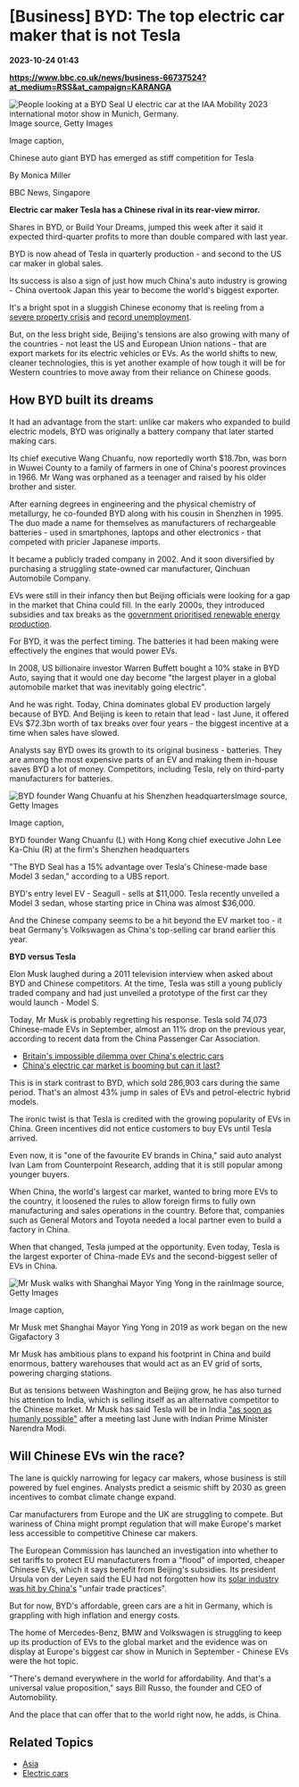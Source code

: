 # [Business] BYD: The top electric car maker that is not Tesla

**2023-10-24 01:43**

**https://www.bbc.co.uk/news/business-66737524?at_medium=RSS&at_campaign=KARANGA**

![People looking at a BYD Seal U electric car at the IAA Mobility 2023 international motor show in Munich, Germany.](https://ichef.bbci.co.uk/news/976/cpsprodpb/B2AF/production/_131334754_gettyimages-1648458189.jpg)Image source, Getty Images

Image caption,

Chinese auto giant BYD has emerged as stiff competition for Tesla

By Monica Miller

BBC News, Singapore

**Electric car maker Tesla has a Chinese rival in its rear-view mirror.**

Shares in BYD, or Build Your Dreams, jumped this week after it said it expected third-quarter profits to more than double compared with last year.

BYD is now ahead of Tesla in quarterly production - and second to the US car maker in global sales.

Its success is also a sign of just how much China's auto industry is growing - China overtook Japan this year to become the world's biggest exporter.

It's a bright spot in a sluggish Chinese economy that is reeling from a [severe property crisis](https://www.bbc.com/news/business-67142093) and [record unemployment](https://www.bbc.com/news/business-66506132).

But, on the less bright side, Beijing's tensions are also growing with many of the countries - not least the US and European Union nations - that are export markets for its electric vehicles or EVs. As the world shifts to new, cleaner technologies, this is yet another example of how tough it will be for Western countries to move away from their reliance on Chinese goods.

How BYD built its dreams
------------------------

It had an advantage from the start: unlike car makers who expanded to build electric models, BYD was originally a battery company that later started making cars.

Its chief executive Wang Chuanfu, now reportedly worth $18.7bn, was born in Wuwei County to a family of farmers in one of China's poorest provinces in 1966. Mr Wang was orphaned as a teenager and raised by his older brother and sister.

After earning degrees in engineering and the physical chemistry of metallurgy, he co-founded BYD along with his cousin in Shenzhen in 1995. The duo made a name for themselves as manufacturers of rechargeable batteries - used in smartphones, laptops and other electronics - that competed with pricier Japanese imports.

It became a publicly traded company in 2002. And it soon diversified by purchasing a struggling state-owned car manufacturer, Qinchuan Automobile Company.

EVs were still in their infancy then but Beijing officials were looking for a gap in the market that China could fill. In the early 2000s, they introduced subsidies and tax breaks as the [government prioritised renewable energy production](https://www.iea.org/policies/1736-the-10th-five-year-plan-for-economic-and-social-development-of-the-peoples-republic-of-china-2001-2005).

For BYD, it was the perfect timing. The batteries it had been making were effectively the engines that would power EVs.

In 2008, US billionaire investor Warren Buffett bought a 10% stake in BYD Auto, saying that it would one day become "the largest player in a global automobile market that was inevitably going electric".

And he was right. Today, China dominates global EV production largely because of BYD. And Beijing is keen to retain that lead - last June, it offered EVs $72.3bn worth of tax breaks over four years - the biggest incentive at a time when sales have slowed.

Analysts say BYD owes its growth to its original business - batteries. They are among the most expensive parts of an EV and making them in-house saves BYD a lot of money. Competitors, including Tesla, rely on third-party manufacturers for batteries.

![BYD founder Wang Chuanfu at his Shenzhen headquarters](https://ichef.bbci.co.uk/news/976/cpsprodpb/112B7/production/_131472307_gettyimages-1484264060.jpg)Image source, Getty Images

Image caption,

BYD founder Wang Chuanfu (L) with Hong Kong chief executive John Lee Ka-Chiu (R) at the firm's Shenzhen headquarters

"The BYD Seal has a 15% advantage over Tesla's Chinese-made base Model 3 sedan," according to a UBS report.

BYD's entry level EV - Seagull - sells at $11,000. Tesla recently unveiled a Model 3 sedan, whose starting price in China was almost $36,000.

And the Chinese company seems to be a hit beyond the EV market too - it beat Germany's Volkswagen as China's top-selling car brand earlier this year.

**BYD versus Tesla**

Elon Musk laughed during a 2011 television interview when asked about BYD and Chinese competitors. At the time, Tesla was still a young publicly traded company and had just unveiled a prototype of the first car they would launch - Model S.

Today, Mr Musk is probably regretting his response. Tesla sold 74,073 Chinese-made EVs in September, almost an 11% drop on the previous year, according to recent data from the China Passenger Car Association.

*   [Britain's impossible dilemma over China's electric cars](https://www.bbc.co.uk/news/business-66820791)
*   [China's electric car market is booming but can it last?](https://www.bbc.co.uk/news/business-62825830)

This is in stark contrast to BYD, which sold 286,903 cars during the same period. That's an almost 43% jump in sales of EVs and petrol-electric hybrid models.

The ironic twist is that Tesla is credited with the growing popularity of EVs in China. Green incentives did not entice customers to buy EVs until Tesla arrived.

Even now, it is "one of the favourite EV brands in China," said auto analyst Ivan Lam from Counterpoint Research, adding that it is still popular among younger buyers.

When China, the world's largest car market, wanted to bring more EVs to the country, it loosened the rules to allow foreign firms to fully own manufacturing and sales operations in the country. Before that, companies such as General Motors and Toyota needed a local partner even to build a factory in China.

When that changed, Tesla jumped at the opportunity. Even today, Tesla is the largest exporter of China-made EVs and the second-biggest seller of EVs in China.

![Mr Musk walks with Shanghai Mayor Ying Yong in the rain](https://ichef.bbci.co.uk/news/976/cpsprodpb/1240E/production/_109266747_gettyimages-1078753032.jpg)Image source, Getty Images

Image caption,

Mr Musk met Shanghai Mayor Ying Yong in 2019 as work began on the new Gigafactory 3

Mr Musk has ambitious plans to expand his footprint in China and build enormous, battery warehouses that would act as an EV grid of sorts, powering charging stations.

But as tensions between Washington and Beijing grow, he has also turned his attention to India, which is selling itself as an alternative competitor to the Chinese market. Mr Musk has said Tesla will be in India ["as soon as humanly possible"](https://www.bbc.co.uk/news/world-asia-india-65959115) after a meeting last June with Indian Prime Minister Narendra Modi.

Will Chinese EVs win the race?
------------------------------

The lane is quickly narrowing for legacy car makers, whose business is still powered by fuel engines. Analysts predict a seismic shift by 2030 as green incentives to combat climate change expand.

Car manufacturers from Europe and the UK are struggling to compete. But wariness of China might prompt regulation that will make Europe's market less accessible to competitive Chinese car makers.

The European Commission has launched an investigation into whether to set tariffs to protect EU manufacturers from a "flood" of imported, cheaper Chinese EVs, which it says benefit from Beijing's subsidies. Its president Ursula von der Leyen said the EU had not forgotten how its [solar industry was hit by China's](https://www.bbc.com/news/world-europe-23475584) "unfair trade practices".

But for now, BYD's affordable, green cars are a hit in Germany, which is grappling with high inflation and energy costs.

The home of Mercedes-Benz, BMW and Volkswagen is struggling to keep up its production of EVs to the global market and the evidence was on display at Europe's biggest car show in Munich in September - Chinese EVs were the hot topic.

"There's demand everywhere in the world for affordability. And that's a universal value proposition," says Bill Russo, the founder and CEO of Automobility.

And the place that can offer that to the world right now, he adds, is China.

Related Topics
--------------

*   [Asia](https://www.bbc.co.uk/news/topics/c5rznn0nvvyt)
*   [Electric cars](https://www.bbc.co.uk/news/topics/cljev49lzr4t)